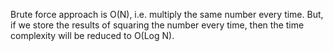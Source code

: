 Brute force approach is O(N), i.e. multiply the same number every time. 
But, if we store the results of squaring the number every time, then the time complexity will be reduced to O(Log N).
